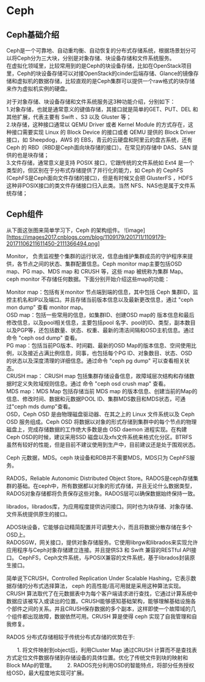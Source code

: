 # Ceph #
 ##  Ceph基础介绍 ##
Ceph是一个可靠地、自动重均衡、自动恢复的分布式存储系统，根据场景划分可以将Ceph分为三大块，分别是对象存储、块设备存储和文件系统服务。  
在虚拟化领域里，比较常用到的是Ceph的块设备存储，比如在OpenStack项目里，Ceph的块设备存储可以对接OpenStack的cinder后端存储、Glance的镜像存储和虚拟机的数据存储，比较直观的是Ceph集群可以提供一个raw格式的块存储来作为虚拟机实例的硬盘。  
  
对于对象存储、块设备存储和文件系统服务这3种功能介绍，分别如下：  
1.对象存储，也就是通常意义的键值存储，其接口就是简单的GET、PUT、DEL 和其他扩展，代表主要有 Swift 、S3 以及 Gluster 等；  
2.块存储，这种接口通常以 QEMU Driver 或者 Kernel Module 的方式存在，这种接口需要实现 Linux 的 Block Device 的接口或者 QEMU 提供的 Block Driver 接口，如 Sheepdog，AWS 的 EBS，青云的云硬盘和阿里云的盘古系统，还有 Ceph 的 RBD（RBD是Ceph面向块存储的接口）。在常见的存储中 DAS、SAN 提供的也是块存储；  
3.文件存储，通常意义是支持 POSIX 接口，它跟传统的文件系统如 Ext4 是一个类型的，但区别在于分布式存储提供了并行化的能力，如 Ceph 的 CephFS (CephFS是Ceph面向文件存储的接口)，但是有时候又会把 GlusterFS ，HDFS 这种非POSIX接口的类文件存储接口归入此类。当然 NFS、NAS也是属于文件系统存储；  

## Ceph组件 ##
从下面这张图来简单学习下，Ceph 的架构组件。
![image][https://images2017.cnblogs.com/blog/1109179/201711/1109179-20171106211611450-2111366494.png]
  
Monitor， 负责监视整个集群的运行状况，信息由维护集群成员的守护程序来提供，各节点之间的状态、集群配置信息。Ceph monitor map主要包括OSD map、PG map、MDS map 和 CRUSH 等，这些 map 被统称为集群 Map。ceph monitor 不存储任何数据。下面分别开始介绍这些map的功能：

Monitor map：包括有关monitor 节点端到端的信息，其中包括 Ceph 集群ID，监控主机名和IP以及端口。并且存储当前版本信息以及最新更改信息，通过 "ceph mon dump" 查看 monitor map。  
OSD map：包括一些常用的信息，如集群ID、创建OSD map的 版本信息和最后修改信息，以及pool相关信息，主要包括pool 名字、pool的ID、类型，副本数目以及PGP等，还包括数量、状态、权重、最新的清洁间隔和OSD主机信息。通过命令 "ceph osd dump" 查看。  
PG map：包括当前PG版本、时间戳、最新的OSD Map的版本信息、空间使用比例，以及接近占满比例信息，同事，也包括每个PG ID、对象数目、状态、OSD 的状态以及深度清理的详细信息。通过命令 "ceph pg dump" 可以查看相关状态。  
CRUSH map： CRUSH map 包括集群存储设备信息，故障域层次结构和存储数据时定义失败域规则信息。通过 命令 "ceph osd crush map" 查看。  
MDS map：MDS Map 包括存储当前 MDS map 的版本信息、创建当前的Map的信息、修改时间、数据和元数据POOL ID、集群MDS数目和MDS状态，可通过"ceph mds dump"查看。  
OSD，Ceph OSD 是由物理磁盘驱动器、在其之上的 Linux 文件系统以及 Ceph OSD 服务组成。Ceph OSD 将数据以对象的形式存储到集群中的每个节点的物理磁盘上，完成存储数据的工作绝大多数是由 OSD daemon 进程实现。在构建 Ceph OSD的时候，建议采用SSD 磁盘以及xfs文件系统来格式化分区。BTRFS 虽然有较好的性能，但是目前不建议使用到生产中，目前建议还是处于围观状态。  

Ceph 元数据，MDS。ceph 块设备和RDB并不需要MDS，MDS只为 CephFS服务。  

RADOS，Reliable Autonomic Distributed Object Store。RADOS是ceph存储集群的基础。在ceph中，所有数据都以对象的形式存储，并且无论什么数据类型，RADOS对象存储都将负责保存这些对象。RADOS层可以确保数据始终保持一致。  

librados，librados库，为应用程度提供访问接口。同时也为块存储、对象存储、文件系统提供原生的接口。  

ADOS块设备，它能够自动精简配置并可调整大小，而且将数据分散存储在多个OSD上。  
RADOSGW，网关接口，提供对象存储服务。它使用librgw和librados来实现允许应用程序与Ceph对象存储建立连接。并且提供S3 和 Swift 兼容的RESTful API接口。
CephFS，Ceph文件系统，与POSIX兼容的文件系统，基于librados封装原生接口。  

简单说下CRUSH，Controlled Replication Under Scalable Hashing，它表示数据存储的分布式选择算法， ceph 的高性能/高可用就是采用这种算法实现。CRUSH 算法取代了在元数据表中为每个客户端请求进行查找，它通过计算系统中数据应该被写入或读出的位置。CRUSH能够感知基础架构，能够理解基础设施各个部件之间的关系。并且CRUSH保存数据的多个副本，这样即使一个故障域的几个组件都出现故障，数据依然可用。CRUSH 算是使得 ceph 实现了自我管理和自我修复。

RADOS 分布式存储相较于传统分布式存储的优势在于:

　　1. 将文件映射到object后，利用Cluster Map 通过CRUSH 计算而不是查找表方式定位文件数据存储到存储设备的具体位置。优化了传统文件到块的映射和Block MAp的管理。
　　2. RADOS充分利用OSD的智能特点，将部分任务授权给OSD，最大程度地实现可扩展。  
